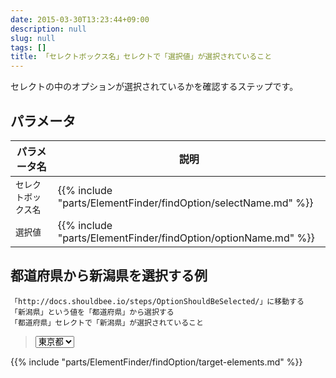 ```yaml
---
date: 2015-03-30T13:23:44+09:00
description: null
slug: null
tags: []
title: 「セレクトボックス名」セレクトで「選択値」が選択されていること
---
```


セレクトの中のオプションが選択されているかを確認するステップです。

## パラメータ

パラメータ名 | 説明
------|---------
`セレクトボックス名` | {{% include "parts/ElementFinder/findOption/selectName.md" %}}
`選択値` | {{% include "parts/ElementFinder/findOption/optionName.md" %}}

## 都道府県から新潟県を選択する例

```
「http://docs.shouldbee.io/steps/OptionShouldBeSelected/」に移動する
「新潟県」という値を「都道府県」から選択する
「都道府県」セレクトで「新潟県」が選択されていること
```

<blockquote>
<form>
  <select id="都道府県">
    <option>東京都</option>
    <option>新潟県</option>
  </select>
</form>
</blockquote>

{{% include "parts/ElementFinder/findOption/target-elements.md" %}}
